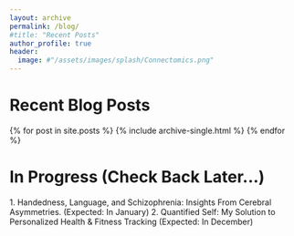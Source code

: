 ```yaml
---
layout: archive
permalink: /blog/
#title: "Recent Posts"
author_profile: true
header:
  image: #"/assets/images/splash/Connectomics.png"
---
```


<div style="text-align:left">
<H1> Recent Blog Posts </H1>
{% for post in site.posts %}
    {% include archive-single.html %}
{% endfor %}

<div style="text-align:left">
<H1> In Progress (Check Back Later...)</H1>
1. Handedness, Language, and Schizophrenia: Insights From Cerebral Asymmetries. (Expected: In January)
2. Quantified Self: My Solution to Personalized Health & Fitness Tracking  (Expected: In December)
